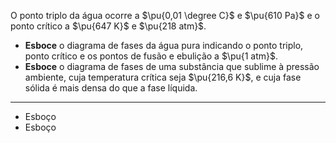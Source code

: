 O ponto triplo da água ocorre a $\pu{0,01 \degree C}$ e $\pu{610 Pa}$ e o ponto crítico a $\pu{647 K}$ e $\pu{218 atm}$.

- **Esboce** o diagrama de fases da água pura indicando o ponto triplo, ponto crítico e os pontos de fusão e ebulição a $\pu{1 atm}$.
- **Esboce** o diagrama de fases de uma substância que sublime à pressão ambiente, cuja temperatura crítica seja $\pu{216,6 K}$, e cuja fase sólida é mais densa do que a fase líquida. 

---

- Esboço
- Esboço